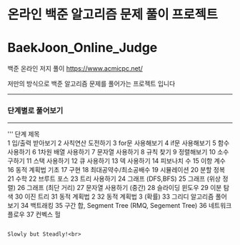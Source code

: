 # 온라인 백준 알고리즘 문제 풀이 프로젝트

BaekJoon_Online_Judge
=====================

백준 온라인 저지 풀이
<https://www.acmicpc.net/>

저만의 방식으로 백준 알고리즘 문제를 풀어가는 프로젝트 입니다 <br>

- - - 
### 단계별로 풀어보기

- - -
 '''
단계	     제목	    
1	입/출력 받아보기
2	사칙연산 도전하기
3	for문 사용해보기
4	if문 사용해보기
5	함수 사용하기
6	1차원 배열 사용하기
7	문자열 사용하기
8	규칙 찾기
9	정렬해보기
10	소수 구하기
11	스택 사용하기
12	큐 사용하기
13	덱 사용하기
14	피보나치 수
15	이항 계수
16	동적 계획법 기초
17	구현
18	최대공약수/최소공배수
19	시뮬레이션
20	분할 정복
21	수학
22	브루트 포스
23	트리 사용하기
24	그래프 (DFS,BFS)
25	그래프 (위상 정렬)
26	그래프 (최단 거리)
27	문자열 사용하기 (중간)
28	슬라이딩 윈도우
29	이분 탐색
30	이진 트리
31	동적 계획법 2
32	동적 계획법 3 (확률)
33	그리디 알고리즘 풀어보기
34	백트래킹
35	구간 합, Segment Tree (RMQ, Segement Tree)
36	네트워크 플로우
37	컨벡스 헐
 ```

Slowly but Steadly!<br>



